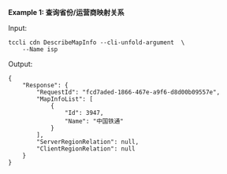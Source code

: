 **Example 1: 查询省份/运营商映射关系**



Input: 

```
tccli cdn DescribeMapInfo --cli-unfold-argument  \
    --Name isp
```

Output: 
```
{
    "Response": {
        "RequestId": "fcd7aded-1866-467e-a9f6-d8d00b09557e",
        "MapInfoList": [
            {
                "Id": 3947,
                "Name": "中国铁通"
            }
        ],
        "ServerRegionRelation": null,
        "ClientRegionRelation": null
    }
}
```

